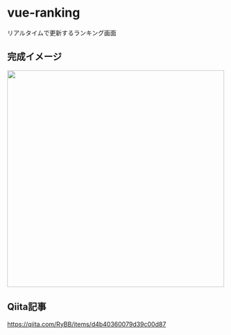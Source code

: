# vue-ranking

リアルタイムで更新するランキング画面

## 完成イメージ

<img width="500px" src="ttps://qiita-image-store.s3.ap-northeast-1.amazonaws.com/0/153051/69e1a123-3fc6-2289-96ad-16f7ad6b546b.gif">

## Qiita記事

https://qiita.com/RyBB/items/d4b40360079d39c00d87
